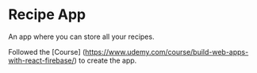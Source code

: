 # Recipe App

An app where you can store all your recipes.

Followed the [Course] (https://www.udemy.com/course/build-web-apps-with-react-firebase/) to create the app.